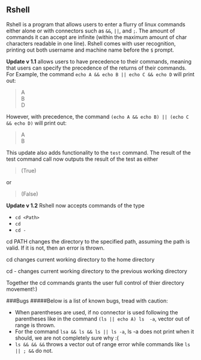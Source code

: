 Rshell
---

Rshell is a program that allows users to enter a flurry of linux commands either
alone or with connectors such as ``&&``, ``||``, and ``;``. The amount of 
commands it can accept are infinite (within the maximum amount of char characters
readable in one line). Rshell comes with user recognition, printing out both
username and machine name before the ``$`` prompt.

**Update v 1.1** allows users to have precedence to their commands, meaning that 
users can specify the precedence of the returns of their commands. For Example,
the command `echo A && echo B || echo C && echo D` will print out:

 >A <br>
 >B <br>
 >D <br>
 
However, with precedence, the command `(echo A && echo B) || (echo C && echo D)`
will print out:

>A <br>
>B <br>

This update also adds functionality to the `test` command. The result of the
test command call now outputs the result of the test as either

>(True) <br>

or

>(False) <br>

**Update v 1.2** Rshell now accepts commands of the type
* `cd <Path>`
* `cd`
* `cd -`

cd PATH changes the directory to the specified path, assuming the path is valid.
If it is not, then an error is thrown.

cd changes current working directory to the home directory

cd - changes current working directory to the previous working directory

Together the cd commands grants the user full control of thier directory
movement!:)

###Bugs
#####Below is a list of known bugs, tread with caution:
* When parentheses are used, if no connector is used following the parentheses
  like in the command `(ls || echo A) ls  -a`, vector out of range is thrown.
* For the command `lsa && ls && ls || ls -a`, ls -a does not print when it 
  should, we are not completely sure why :(
* `ls && && &&` throws a vector out of range error while commands like 
  `ls || ; &&` do not.